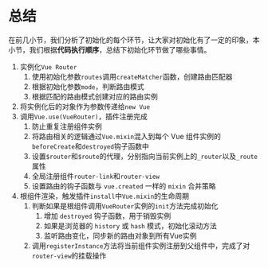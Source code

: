 # 总结

在前几小节，我们分析了初始化的每个环节，让大家对初始化有了一定的印象，本小节，我们根据**代码执行顺序**，总结下初始化环节做了哪些事情。

1. 实例化`Vue Router`
   1. 使用初始化参数`routes`调用`createMatcher`函数，创建路由匹配器
   2. 根据初始化参数`mode`，判断路由模式
   3. 根据匹配的路由模式创建对应的路由实例
2. 将实例化后的对象作为参数传递给`new Vue`
3. 调用`Vue.use(VueRouter)`，插件注册完成
   1. 防止重复注册组件实例
   2. 将路由相关的逻辑通过`Vue.mixin`混入到每个 Vue 组件实例的`beforeCreate`和`destroyed`钩子函数中
   3. 设置`$router`和`$route`的代理，分别指向当前实例上的`_router`以及`_route`属性
   4. 全局注册组件`router-link`和`router-view`
   5. 设置路由的钩子函数与 `vue.created` 一样的 `mixin` 合并策略
4. 根组件渲染，触发插件`install`中`Vue.mixin`的生命周期
   1. 判断如果是根组件调用`VueRouter`实例的`init`方法完成初始化
      1. 增加 `destroyed` 钩子函数，用于销毁实例
      2. 如果是浏览器的 `history` 或 `hash` 模式，初始化滚动方法
      3. 监听路由变化，同步新的路由对象到所有Vue实例
   2. 调用`registerInstance`方法将当前组件实例注册到父组件中，完成了对`router-view`的挂载操作

